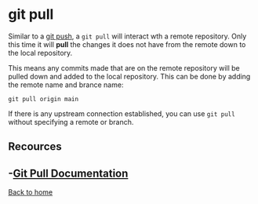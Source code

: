 # git pull

Similar to a [git push](./PUSH.md), a `git pull` will interact wth a remote repository. Only this time it will **pull** the changes it does not have from the remote down to the local repository.

This means any commits made that are on the remote repository will be pulled down and added to the local repository. 
This can be done by adding the remote name and brance name:
```
git pull origin main
```

If there is any upstream connection established, you can use `git pull` without specifying a remote or branch.

## Recources
-[Git Pull Documentation ](https://git-scm.com/docs/git-pull) 
---
[Back to home](../README.md)